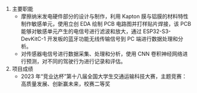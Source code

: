 1. 主要职能
   - 摩擦纳米发电硬件部分的设计与制作，利用 Kapton 膜与铝膜的材料特性制作敏感单元，使用立创 EDA 绘制 PCB 电路图并打样贴片焊接，该 PCB 能够对敏感单元产生的电信号进行滤波和放大，通过 ESP32-S3-DevKitC-1 开发板的蓝牙功能无线传输信号到 PC 端进行数据处理和分析。
   - 对传感器电信号进行数据采集、处理和分析，使用 CNN 卷积神经网络进行预测，对不同的驾驶行为进行记录和评估。
2. 项目成绩
   - 2023 年“竞业达杯”第十八届全国大学生交通运输科技大赛，主题竞赛：高质量发展、创新赢未来，校赛二等奖
